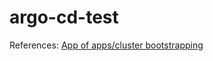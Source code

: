 # argo-cd-test

References:
[App of apps/cluster bootstrapping](https://argoproj.github.io/argo-cd/operator-manual/cluster-bootstrapping/)
